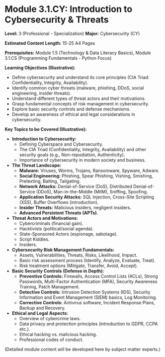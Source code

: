 
# Module 3.1.CY: Introduction to Cybersecurity & Threats

**Level:** 3 (Professional - Specialization)
**Major:** Cybersecurity (CY)

**Estimated Content Length:** 15-25 A4 Pages

**Prerequisites:** Module 1.5 (Technology & Data Literacy Basics), Module 3.1.CS (Programming Fundamentals - Python Focus)

**Learning Objectives (Illustrative):**
*   Define cybersecurity and understand its core principles (CIA Triad: Confidentiality, Integrity, Availability).
*   Identify common cyber threats (malware, phishing, DDoS, social engineering, insider threats).
*   Understand different types of threat actors and their motivations.
*   Grasp fundamental concepts of risk management in cybersecurity.
*   Explore basic security controls and defense mechanisms.
*   Develop an awareness of ethical and legal considerations in cybersecurity.

**Key Topics to be Covered (Illustrative):**
*   **Introduction to Cybersecurity:**
    *   Defining Cyberspace and Cybersecurity.
    *   The CIA Triad (Confidentiality, Integrity, Availability) and other security goals (e.g., Non-repudiation, Authenticity).
    *   Importance of cybersecurity in modern society and business.
*   **The Threat Landscape:**
    *   **Malware:** Viruses, Worms, Trojans, Ransomware, Spyware, Adware.
    *   **Social Engineering:** Phishing, Spear Phishing, Vishing, Smishing, Pretexting, Baiting, Tailgating.
    *   **Network Attacks:** Denial-of-Service (DoS), Distributed Denial-of-Service (DDoS), Man-in-the-Middle (MitM), Sniffing, Spoofing.
    *   **Application Security Attacks:** SQL Injection, Cross-Site Scripting (XSS), Buffer Overflows (introduction).
    *   **Insider Threats:** Malicious insiders, negligent insiders.
    *   **Advanced Persistent Threats (APTs).**
*   **Threat Actors and Motivations:**
    *   Cybercriminals (financial gain).
    *   Hacktivists (political/social agenda).
    *   State-Sponsored Actors (espionage, sabotage).
    *   Script Kiddies.
    *   Insiders.
*   **Cybersecurity Risk Management Fundamentals:**
    *   Assets, Vulnerabilities, Threats, Risks, Likelihood, Impact.
    *   Basic risk assessment process (Identify, Analyze, Evaluate, Treat).
    *   Risk treatment options (Mitigate, Transfer, Avoid, Accept).
*   **Basic Security Controls (Defense in Depth):**
    *   **Preventive Controls:** Firewalls, Access Control Lists (ACLs), Strong Passwords, Multi-Factor Authentication (MFA), Security Awareness Training, Patch Management.
    *   **Detective Controls:** Intrusion Detection Systems (IDS), Security Information and Event Management (SIEM) basics, Log Monitoring.
    *   **Corrective Controls:** Antivirus software, Incident Response Plans, Backup and Recovery.
*   **Ethical and Legal Aspects:**
    *   Overview of cybercrime laws.
    *   Data privacy and protection principles (introduction to GDPR, CCPA etc.).
    *   Ethical hacking vs. malicious hacking.
    *   Professional codes of conduct.

(Detailed module content will be developed here by subject matter experts.)
